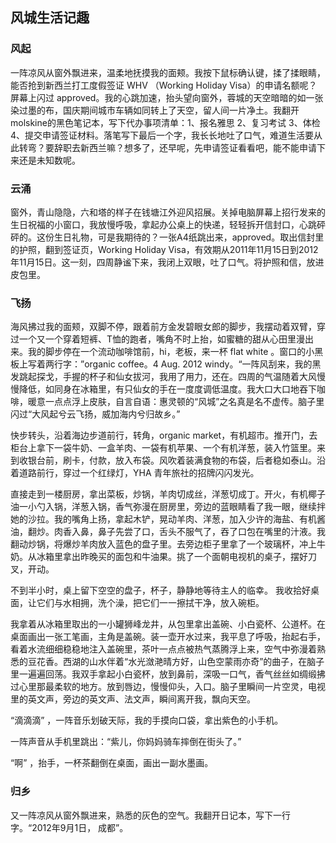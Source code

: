 ## 风城生活记趣

### 风起

一阵凉风从窗外飘进来，温柔地抚摸我的面颊。我按下鼠标确认键，揉了揉眼睛，能否抢到新西兰打工度假签证 WHV （Working Holiday Visa）的申请名额呢？ 屏幕上闪过 approved。我的心跳加速，抬头望向窗外，蓉城的天空暗暗的如一张染过墨的布，国庆期间城市车辆如同转上了天空，留人间一片净土。我翻开molskine的黑色笔记本，写下代办事项清单：1、报名雅思 2、复习考试 3、体检 4、提交申请签证材料。落笔写下最后一个字，我长长地吐了口气，难道生活要从此转弯？要辞职去新西兰嘛？想多了，还早呢，先申请签证看看吧，能不能申请下来还是未知数呢。

### 云涌

窗外，青山隐隐，六和塔的样子在钱塘江外迎风招展。关掉电脑屏幕上招行发来的生日祝福的小窗口，我放慢呼吸，拿起办公桌上的快递，轻轻拆开信封口，心跳砰砰的。这份生日礼物，可是我期待的？一张A4纸跳出来，approved。取出信封里的护照，翻到签证页，Working Holiday Visa，有效期从2011年11月15日到2012年11月15日。这一刻，四周静谧下来，我闭上双眼，吐了口气。将护照和信，放进皮包里。

### 飞扬
海风拂过我的面颊，双脚不停，跟着前方金发碧眼女郎的脚步，我摆动着双臂，穿过一个又一个穿着短裤、T恤的跑者，嘴角不时上抬，如蜜糖的甜从心田里漫出来。我的脚步停在一个流动咖啡馆前，hi，老板，来一杯 flat white 。窗口的小黑板上写着两行字：”organic coffee。4 Aug. 2012 windy。“一阵风刮来，我的黑发跳起探戈，手握的杯子和仙女拔河，我用了用力，还在。四周的气温随着大风慢慢降低，如同身在冰箱里，有只仙女的手在一度度调低温度。我大口大口地吞下咖啡，暖意一点点浮上皮肤，自言自语：惠灵顿的“风城”之名真是名不虚传。脑子里闪过“大风起兮云飞扬，威加海内兮归故乡。” 

快步转头，沿着海边步道前行，转角，organic market，有机超市。推开门，去柜台上拿下一袋牛奶、一盒羊肉、一袋有机苹果、一个有机洋葱，装入竹篮里。来到收银台前，刷卡，付款，放入布袋。风吹着装满食物的布袋，后者稳如泰山。沿着道路前行，穿过一个红绿灯，YHA 青年旅社的招牌闪闪发光。

直接走到一楼厨房，拿出菜板，炒锅，羊肉切成丝，洋葱切成丁。开火，有机椰子油一小勺入锅，洋葱入锅，香气弥漫在厨房里，旁边的蓝眼睛看了我一眼，继续拌她的沙拉。我的嘴角上扬，拿起木铲，晃动羊肉、洋葱，加入少许的海盐、有机酱油，翻炒。肉香入鼻，鼻子先尝了口，舌头不服气了，吞了口包在嘴里的汁液。我翻动炒锅，将爆炒羊肉放入蓝色的盘子里。去旁边柜子里拿了一个玻璃杯，冲上牛奶。从冰箱里拿出昨晚买的面包和牛油果。挑了一个面朝电视机的桌子，摆好刀叉，开动。

不到半小时，桌上留下空空的盘子，杯子，静静地等待主人的临幸。 我收拾好桌面，让它们与水相拥，洗个澡，把它们一一擦拭干净，放入碗柜。

我拿着从冰箱里取出的一小罐狮峰龙井，从包里拿出盖碗、小白瓷杯、公道杯。在桌面画出一张工笔画，主角是盖碗。装一壶开水过来，我平息了呼吸，抬起右手，看着水流细细稳稳地注入盖碗里，茶叶一点点被热气蒸腾浮上来，空气中弥漫着熟悉的豆花香。西湖的山水伴着“水光潋滟晴方好，山色空蒙雨亦奇”的曲子，在脑子里一遍遍回荡。我双手拿起小白瓷杯，放到鼻前，深吸一口气，香气丝丝如绸缎拂过心里那最柔软的地方。放到唇边，慢慢仰头，入口。脑子里瞬间一片空灵，电视里的英文声，旁边的英文声、法文声，瞬间离开我，飘向天空。

“滴滴滴” ，一阵音乐划破天际，我的手摸向口袋，拿出紫色的小手机。

一阵声音从手机里跳出：“紫儿，你妈妈骑车摔倒在街头了。”

“啊” ，抬手，一杯茶翻倒在桌面，画出一副水墨画。

### 归乡

又一阵凉风从窗外飘进来，熟悉的灰色的空气。我翻开日记本，写下一行字。“2012年9月1日， 成都”。 
